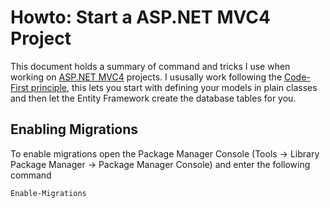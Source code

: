 # Howto: Start a ASP.NET MVC4 Project

This document holds a summary of command and tricks I use when working on [ASP.NET MVC4](http://www.asp.net/mvc/mvc4) projects. I ususally work following the [Code-First principle](http://weblogs.asp.net/scottgu/archive/2010/07/16/code-first-development-with-entity-framework-4.aspx), this lets you start with defining your models in plain classes and then let the Entity Framework create the database tables for you.

## Enabling Migrations

To enable migrations open the Package Manager Console (Tools -> Library Package Manager -> Package Manager Console) and enter the following command

	Enable-Migrations		